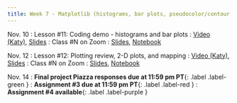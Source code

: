 ```yaml
---
title: Week 7 - Matplotlib (histograms, bar plots, pseudocolor/contour plots), Cartopy (mapping), interpreting errors
---
```


Nov. 10
: Lesson #11: Coding demo - histograms and bar plots
  : [Video (Katy)](#), [Slides](#)
: Class #N on Zoom
  : [Slides](#), [Notebook](#)

Nov. 12
: Lesson #12: Plotting review, 2-D plots, and mapping
  : [Video (Katy)](#), [Slides](#)
: Class #N on Zoom
  : [Slides](#), [Notebook](#)

Nov. 14
: **Final project Piazza responses due at 11:59 pm PT**{: .label .label-green }
: **Assignment #3 due at 11:59 pm PT**{: .label .label-red }
: **Assignment #4 available**{: .label .label-purple }
